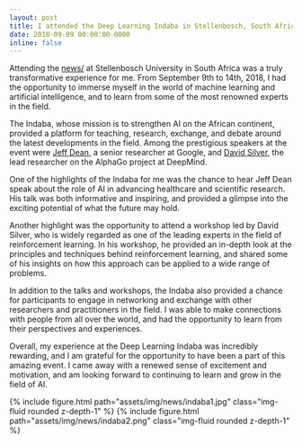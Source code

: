 ```yaml
---
layout: post
title: I attended the Deep Learning Indaba in Stellenbosch, South Africa
date: 2018-09-09 00:00:00-0000
inline: false
---
```


Attending the [news/](https://deeplearningindaba.com/2018/) at Stellenbosch University in South Africa was a truly transformative experience for me. From September 9th to 14th, 2018, I had the opportunity to immerse myself in the world of machine learning and artificial intelligence, and to learn from some of the most renowned experts in the field.

The Indaba, whose mission is to strengthen AI on the African continent, provided a platform for teaching, research, exchange, and debate around the latest developments in the field. Among the prestigious speakers at the event were <a href='https://research.google/people/jeff/'>Jeff Dean</a>, a senior researcher at Google, and <a href='https://www.davidsilver.uk/'>David Silver</a>, the lead researcher on the AlphaGo project at DeepMind.

One of the highlights of the Indaba for me was the chance to hear Jeff Dean speak about the role of AI in advancing healthcare and scientific research. His talk was both informative and inspiring, and provided a glimpse into the exciting potential of what the future may hold.

Another highlight was the opportunity to attend a workshop led by David Silver, who is widely regarded as one of the leading experts in the field of reinforcement learning. In his workshop, he provided an in-depth look at the principles and techniques behind reinforcement learning, and shared some of his insights on how this approach can be applied to a wide range of problems.

In addition to the talks and workshops, the Indaba also provided a chance for participants to engage in networking and exchange with other researchers and practitioners in the field. I was able to make connections with people from all over the world, and had the opportunity to learn from their perspectives and experiences.

Overall, my experience at the Deep Learning Indaba was incredibly rewarding, and I am grateful for the opportunity to have been a part of this amazing event. I came away with a renewed sense of excitement and motivation, and am looking forward to continuing to learn and grow in the field of AI.

{% include figure.html path="assets/img/news/indaba1.jpg" class="img-fluid rounded z-depth-1" %}
{% include figure.html path="assets/img/news/indaba2.png" class="img-fluid rounded z-depth-1" %}
